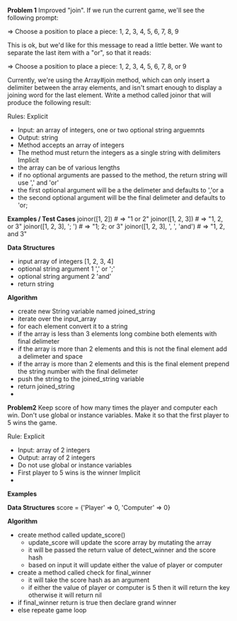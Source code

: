 **Problem 1**
Improved "join".
If we run the current game, we'll see the following prompt:

  => Choose a position to place a piece: 1, 2, 3, 4, 5, 6, 7, 8, 9

This is ok, but we'd like for this message to read a little better. We want to separate the last item with a "or", so that it reads:

  => Choose a position to place a piece: 1, 2, 3, 4, 5, 6, 7, 8, or 9

Currently, we're using the Array#join method, which can only insert a delimiter between the array elements, and isn't smart enough to display a joining word for the last element.
Write a method called joinor that will produce the following result:

Rules:
Explicit
  - Input: an array of integers, one or two optional string arguemnts
  - Output: string
  - Method accepts an array of integers
  - The method must return the integers as a single string with delimiters
Implicit
  - the array can be of various lengths
  - if no optional arguments are passed to the method, the return string will use ',' and 'or'
  - the first optional argument will be a the delimeter and defaults to ','or a 
  - the second optional argument will be the final delimeter and defaults to 'or;

**Examples / Test Cases**
joinor([1, 2])                   # => "1 or 2"
joinor([1, 2, 3])                # => "1, 2, or 3"
joinor([1, 2, 3], '; ')          # => "1; 2; or 3"
joinor([1, 2, 3], ', ', 'and')   # => "1, 2, and 3"

**Data Structures**
- input array of integers [1, 2, 3, 4]
- optional string argument 1 ',' or ';'
- optional string argument 2 'and'
- return string

**Algorithm**
- create new String variable named joined_string
- iterate over the input_array
- for each element convert it to a string
- if the array is less than 3 elements long combine both elements with final delimeter
- if the array is more than 2 elements and this is not the final element add a delimeter and space
- if the array is more than 2 elements and this is the final element prepend the string number with the final delimeter 
- push the string to the joined_string variable
- return joined_string
- 


**Problem2**
Keep score of how many times the player and computer each win. Don't use global or instance variables. Make it so that the first player to 5 wins the game.

Rule:
Explicit
  - Input: array of 2 integers
  - Output: array of 2 integers
  - Do not use global or instance variables
  - First player to 5 wins is the winner
Implicit
  -

**Examples**

**Data Structures**
score = {'Player' => 0, 'Computer' => 0}

**Algorithm**
- create method called update_score()
  - update_score will update the score array by mutating the array
  - it will be passed the return value of detect_winner and the score hash
  - based on input it will update either the value of player or computer
- create a method called check for final_winner
  - it will take the score hash as an argument
  - if either the value of player or computer is 5 then it will return the key otherwise it will return nil
- if final_winner return is true then declare grand winner
- else repeate game loop
